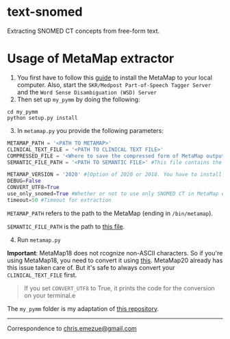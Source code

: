 # text-snomed
Extracting SNOMED CT concepts from free-form text.

# Usage of MetaMap extractor
1. You first have to follow this [guide](https://metamap.nlm.nih.gov/Installation.shtml) to install the MetaMap to your local computer. Also, start the `SKR/Medpost Part-of-Speech Tagger Server` and the `Word Sense Disambiguation (WSD) Server`
2. Then set up `my_pymm` by doing the following:
  ```
  cd my_pymm
  python setup.py install
  ```

3. In `metamap.py` you provide the following parameters:

```python
METAMAP_PATH = '<PATH TO METAMAP>'
CLINICAL_TEXT_FILE = '<PATH TO CLINICAL TEXT FILE>'
COMPRESSED_FILE = '<Where to save the compressed form of MetaMap output>'
SEMANTIC_FILE_PATH = '<PATH TO SEMANTIC FILE>' #This file contains the full meanings of the semantic abbreviations given in the MetaMap output. 

METAMAP_VERSION = '2020' #[Option of 2020 or 2018. You have to install the correct MetaMap for the version you choose]
DEBUG=False
CONVERT_UTF8=True
use_only_snomed=True #Whether or not to use only SNOMED CT in MetaMap extraction
timeout=50 #Timeout for extraction
```
`METAMAP_PATH` refers to the path to the MetaMap (ending in `/bin/metamap`).  

`SEMANTIC_FILE_PATH` is the path to [this file](https://metamap.nlm.nih.gov/Docs/SemanticTypes_2018AB.txt).

4. Run `metamap.py`


**Important**: MetaMap18 does not rcognize non-ASCII characters. So if you're using MetaMap18, you need to convert it using [this](https://metamap.nlm.nih.gov/ReplaceUTF8.shtml). MetaMap20 already has this issue taken care of. But it's safe to always convert your `CLINICAL_TEXT_FILE` first. 
> If you set `CONVERT_UTF8` to True, it prints the code for the conversion on your terminal.e 

The `my_pymm` folder is my adaptation of [this repository](https://github.com/smujjiga/pymm).


- - - -
Correspondence to chris.emezue@gmail.com

